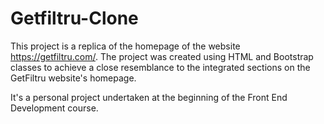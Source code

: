 # Getfiltru-Clone
This project is a replica of the homepage of the website https://getfiltru.com/. The project was created using HTML and Bootstrap classes to achieve a close resemblance to the integrated sections on the GetFiltru website's homepage.

It's a personal project undertaken at the beginning of the Front End Development course.

